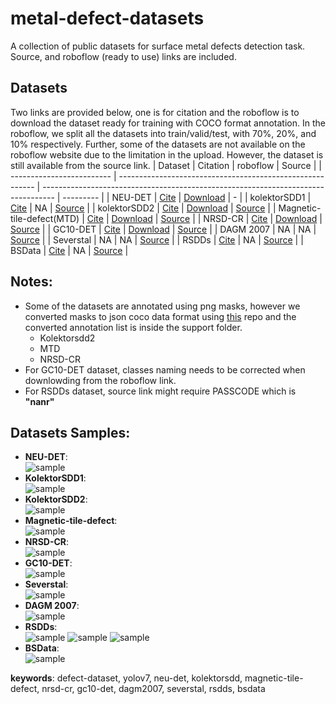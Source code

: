 # metal-defect-datasets
A collection of public datasets for surface metal defects detection task. Source, and roboflow (ready to use) links are included.

## Datasets
Two links are provided below, one is for citation and the roboflow is to download the dataset ready for training with COCO format annotation. 
In the roboflow, we split all the datasets into train/valid/test, with 70%, 20%, and 10% respectively.
Further, some of the datasets are not available on the roboflow website due to the limitation in the upload. However, the dataset is still available from the source link.
| Dataset                       | Citation                                                  |   roboflow                                                                        |   Source      |
| -------------------------     | --------------------------------------------------------- | --------------------------------------------------------------------------------- | ---------     |
| NEU-DET                       | [Cite](https://doi.org/10.1016/j.apsusc.2013.09.002)      | [Download](https://universe.roboflow.com/defectdatasets/neu-det-fquva/1)          |   -           |
| kolektorSDD1                  | [Cite](https://doi.org/10.1016/j.compind.2021.103459)     | NA                                                                                | [Source](https://www.vicos.si/resources/kolektorsdd/) |
| kolektorSDD2                  | [Cite](https://doi.org/10.1016/j.compind.2021.103459)     | [Download](https://universe.roboflow.com/defectdatasets/kolektorsdd2-xnm8r/1)     | [Source](https://www.vicos.si/resources/kolektorsdd2/) |
| Magnetic-tile-defect(MTD)     | [Cite](https://doi.org/10.1007/s00371-018-1588-5)         | [Download](https://universe.roboflow.com/defectdatasets/magnatic-tile-defect/1)   | [Source](https://github.com/Charmve/Surface-Defect-Detection/tree/master/Magnetic-Tile-Defect) |
| NRSD-CR                       | [Cite](https://doi.org/10.1109/TIM.2020.3040890)          | [Download](https://universe.roboflow.com/defectdatasets/nrsd-cr/1)                | [Source](https://github.com/zdfcvsn/MCnet) |
| GC10-DET                      | [Cite](https://doi.org/10.3390/s20061562)                 | [Download](https://universe.roboflow.com/g-deepti-raj/gc10-det-latest/dataset/3)  | [Source](https://www.kaggle.com/datasets/alex000kim/gc10det?select=Defects+Description.xlsx) |
| DAGM 2007                     | NA                                                        | NA                                                                                | [Source](https://hci.iwr.uni-heidelberg.de/content/weakly-supervised-learning-industrial-optical-inspection) |
| Severstal                     | NA                                                        | NA                                                                                | [Source](https://www.kaggle.com/competitions/severstal-steel-defect-detection/data) |
| RSDDs                         | [Cite](https://doi.org/10.1109/JSEN.2017.2761858)         | NA                                                                                | [Source](https://pan.baidu.com/s/1svsnqL0r1kasVDNjppkEwg#list/path=%2F) |
| BSData                        | [Cite](https://doi.org/10.5445/IR/1000133819)             | NA                                                                                | [Source](https://github.com/2Obe/BSData) |



## Notes:
- Some of the datasets are annotated using png masks, however we converted masks to json coco data format using [this](https://github.com/brunobelloni/binary-to-coco-json-converter/) repo and the converted annotation list is inside the support folder.
    - Kolektorsdd2
    - MTD
    - NRSD-CR
- For GC10-DET dataset, classes naming needs to be corrected when downlowding from the roboflow link.
- For RSDDs dataset, source link might require PASSCODE which is **"nanr"**

## Datasets Samples:
- **NEU-DET**:              <br/> ![sample](./samples/neu-det.png)          <br/>
- **KolektorSDD1**:         <br/> ![sample](./samples/kolektor-sdd1.png)    <br/>
- **KolektorSDD2**:         <br/> ![sample](./samples/kolektor-sdd2.png)    <br/>
- **Magnetic-tile-defect**: <br/> ![sample](./samples/mtd.png)              <br/>
- **NRSD-CR**:              <br/> ![sample](./samples/nrsd-cr.png)          <br/>
- **GC10-DET**:             <br/> ![sample](./samples/gc10-det0.png)         <br/>
- **Severstal**:            <br/> ![sample](./samples/severstal.png)        <br/>
- **DAGM 2007**:            <br/> ![sample](./samples/DAGM2007.png)         <br/>
- **RSDDs**:                <br/> ![sample](./samples/rsdd1.png) ![sample](./samples/rsdd2.png) ![sample](./samples/rsdd3.png)     <br/>
- **BSData**:               <br/> ![sample](./samples/bsdata.png)           <br/>

**keywords**: defect-dataset, yolov7, neu-det, kolektorsdd, magnetic-tile-defect, nrsd-cr, gc10-det, dagm2007, severstal, rsdds, bsdata